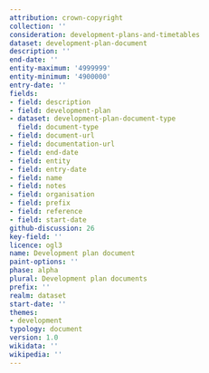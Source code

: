 ```yaml
---
attribution: crown-copyright
collection: ''
consideration: development-plans-and-timetables
dataset: development-plan-document
description: ''
end-date: ''
entity-maximum: '4999999'
entity-minimum: '4900000'
entry-date: ''
fields:
- field: description
- field: development-plan
- dataset: development-plan-document-type
  field: document-type
- field: document-url
- field: documentation-url
- field: end-date
- field: entity
- field: entry-date
- field: name
- field: notes
- field: organisation
- field: prefix
- field: reference
- field: start-date
github-discussion: 26
key-field: ''
licence: ogl3
name: Development plan document
paint-options: ''
phase: alpha
plural: Development plan documents
prefix: ''
realm: dataset
start-date: ''
themes:
- development
typology: document
version: 1.0
wikidata: ''
wikipedia: ''
---
```

